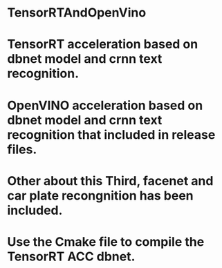 # TensorRTAndOpenVino
# TensorRT acceleration based on dbnet model and crnn text recognition.
# OpenVINO acceleration based on dbnet model and crnn text recognition that included in release files.
# Other about this Third, facenet and car plate recongnition has been included.
# Use the Cmake file to compile the TensorRT ACC dbnet.
